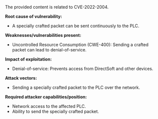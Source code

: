 The provided content is related to CVE-2022-2004.

**Root cause of vulnerability:**
- A specially crafted packet can be sent continuously to the PLC.

**Weaknesses/vulnerabilities present:**
- Uncontrolled Resource Consumption (CWE-400): Sending a crafted packet can lead to denial-of-service.

**Impact of exploitation:**
- Denial-of-service: Prevents access from DirectSoft and other devices.

**Attack vectors:**
- Sending a specially crafted packet to the PLC over the network.

**Required attacker capabilities/position:**
- Network access to the affected PLC.
- Ability to send the specially crafted packet.